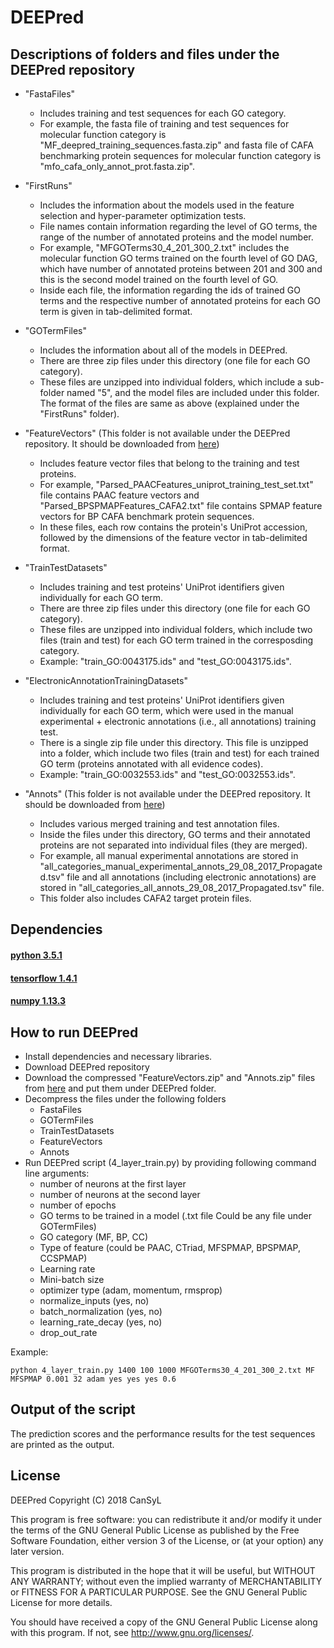 
# DEEPred 
## Descriptions of folders and files under the DEEPred repository
* "FastaFiles"
    * Includes training and test sequences for each GO category.
    * For example, the fasta file of training and test sequences for molecular function category is "MF_deepred_training_sequences.fasta.zip" and fasta file of CAFA benchmarking protein sequences for molecular function category is "mfo_cafa_only_annot_prot.fasta.zip".
    
* "FirstRuns"
    * Includes the information about the models used in the feature selection and hyper-parameter optimization tests.
    * File names contain information regarding the level of GO terms, the range of the number of annotated proteins and the model number.
    * For example, "MFGOTerms30_4_201_300_2.txt" includes the molecular function GO terms trained on the fourth level of GO DAG, which have number of annotated proteins between 201 and 300 and this is the second model trained on the fourth level of GO.
    * Inside each file, the information regarding the ids of trained GO terms and the respective number of annotated proteins for each GO term is given in tab-delimited format.
    
* "GOTermFiles"
    * Includes the information about all of the models in DEEPred.
    * There are three zip files under this directory (one file for each GO category).
    * These files are unzipped into individual folders, which include a sub-folder named "5", and the model files are included under this folder. The format of the files are same as above (explained under the "FirstRuns" folder).
    
* "FeatureVectors" (This folder is not available under the DEEPred repository. It should be downloaded from [here](http://goo.gl/Kd7FkU))
    * Includes feature vector files that belong to the training and test proteins.
    * For example, "Parsed_PAACFeatures_uniprot_training_test_set.txt" file contains PAAC feature vectors and "Parsed_BPSPMAPFeatures_CAFA2.txt" file contains SPMAP feature vectors for BP CAFA benchmark protein sequences.
    * In these files, each row contains the protein's UniProt accession, followed by the dimensions of the feature vector in  tab-delimited format.
    
* "TrainTestDatasets"
    * Includes training and test proteins' UniProt identifiers given individually for each GO term.
    * There are three zip files under this directory (one file for each GO category).
    * These files are unzipped into individual folders, which include two files (train and test) for each GO term trained in the corresposding category.
    * Example: "train_GO:0043175.ids" and "test_GO:0043175.ids".
    
* "ElectronicAnnotationTrainingDatasets"
    * Includes training and test proteins' UniProt identifiers given individually for each GO term, which were used in the manual experimental + electronic annotations (i.e., all annotations) training test.
    * There is a single zip file under this directory. This file is unzipped into a folder, which include two files (train and test) for each trained GO term (proteins annotated with all evidence codes).
    * Example: "train_GO:0032553.ids" and "test_GO:0032553.ids".
    
* "Annots" (This folder is not available under the DEEPred repository. It should be downloaded from [here](http://goo.gl/Kd7FkU))
    * Includes various merged training and test annotation files.
    * Inside the files under this directory, GO terms and their annotated proteins are not separated into individual files (they are merged).
    * For example, all manual experimental annotations are stored in  "all_categories_manual_experimental_annots_29_08_2017_Propagated.tsv" file and all annotations (including electronic annotations) are stored in "all_categories_all_annots_29_08_2017_Propagated.tsv" file.
    * This folder also includes CAFA2 target protein files.


         
## Dependencies
#### [python 3.5.1](https://www.python.org/downloads/release/python-351/)
#### [tensorflow 1.4.1](https://github.com/tensorflow/tensorflow/releases/tag/v1.4.1)
#### [numpy 1.13.3](https://pypi.python.org/pypi/numpy/1.13.3)


## How to run DEEPred
* Install dependencies and necessary libraries.
* Download DEEPred repository
* Download the compressed "FeatureVectors.zip" and "Annots.zip" files from [here](http://goo.gl/Kd7FkU) and put them under DEEPred folder. 
* Decompress the files under the following folders
    * FastaFiles
    * GOTermFiles
    * TrainTestDatasets
    * FeatureVectors
    * Annots
* Run DEEPred script (4_layer_train.py) by providing following command line arguments:
    * number of neurons at the first layer
    * number of neurons at the second layer
    * number of epochs
    * GO terms to be trained in a model (.txt file Could be any file under GOTermFiles)
    * GO category (MF, BP, CC)
    * Type of feature (could be PAAC, CTriad, MFSPMAP, BPSPMAP, CCSPMAP)
    * Learning rate
    * Mini-batch size
    * optimizer type (adam, momentum, rmsprop)
    * normalize_inputs (yes, no)
    * batch_normalization (yes, no)
    * learning_rate_decay (yes, no)
    * drop_out_rate


Example:
```
python 4_layer_train.py 1400 100 1000 MFGOTerms30_4_201_300_2.txt MF MFSPMAP 0.001 32 adam yes yes yes 0.6
```
## Output of the script
The prediction scores and the performance results for the test sequences are printed as the output.
## License
DEEPred
    Copyright (C) 2018 CanSyL

This program is free software: you can redistribute it and/or modify it under the terms of the GNU General Public License as published by the Free Software Foundation, either version 3 of the License, or (at your option) any later version.

This program is distributed in the hope that it will be useful, but WITHOUT ANY WARRANTY; without even the implied warranty of MERCHANTABILITY or FITNESS FOR A PARTICULAR PURPOSE. See the GNU General Public License for more details.

You should have received a copy of the GNU General Public License along with this program.  If not, see <http://www.gnu.org/licenses/>.

